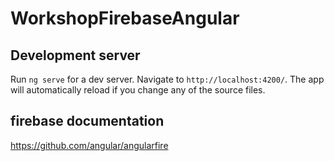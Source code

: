 # WorkshopFirebaseAngular


## Development server

Run `ng serve` for a dev server. Navigate to `http://localhost:4200/`. The app will automatically reload if you change any of the source files.

## firebase documentation 

https://github.com/angular/angularfire
